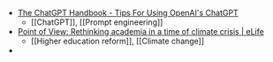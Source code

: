 - [The ChatGPT Handbook - Tips For Using OpenAI's ChatGPT](https://www.reddit.com/r/ChatGPTCoding/comments/zjn7ar/the_chatgpt_handbook_tips_for_using_openais/)
	- [[ChatGPT]], [[Prompt engineering]]
- [Point of View: Rethinking academia in a time of climate crisis | eLife](https://elifesciences.org/articles/84991)
	- [[Higher education reform]], [[Climate change]]
-